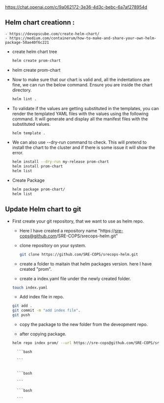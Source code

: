 https://chat.openai.com/c/9a062172-3e36-4d3c-bebc-6a7af278954d

## Helm chart creationn : 
    - https://devopscube.com/create-helm-chart/
    - https://medium.com/containerum/how-to-make-and-share-your-own-helm-package-50ae40f6c221
* create helm chart tree
    ```bash
    helm create prom-chart
    ```

* helm create prom-chart
* Now to make sure that our chart is valid and, all the indentations are fine, we can run the below command. Ensure you are inside the chart directory.
    ```bash
    helm lint .
    ```

* To validate if the values are getting substituted in the templates, you can render the templated YAML files with the values using the following command. It will generate and display all the manifest files with the substituted values.
    ```bash
    helm template .
    ```

* We can also use --dry-run command to check. This will pretend to install the chart to the cluster and if there is some issue it will show the error.
    ```bash
    helm install --dry-run my-release prom-chart
    helm install prom-chart
    helm list
    ```

* Create Package
    ```bash
    helm package prom-chart/
    helm list
    ```

## Update Helm chart to git 

* First create your git repository, that we want to use as helm repo.
    * Here I have created a repository name "https://sre-cops@github.com/SRE-COPS/srecops-helm.git"

    * clone repository on your system.
        ```bash
        git clone https://github.com/SRE-COPS/srecops-helm.git
        
        ```

    * create a folder to maitain that helm packages version. here I have created "prom".

    * create a index.yaml file under the newly created folder.
    ```bash
    touch index.yaml    
    ```
    * Add index file in repo.
    ```bash
    git add .
    git commit -m "add index file".
    git push    
    ```

    * copy the package to the new folder from the deveopment repo.

    * after copying package. 
    ```bash
    helm repo index prom/ --url https://sre-cops@github.com/SRE-COPS/srecops-helm.git
    ```

    






        ```bash
        
        ```


        ```bash
        
        ```

        ```bash
        
        ```




